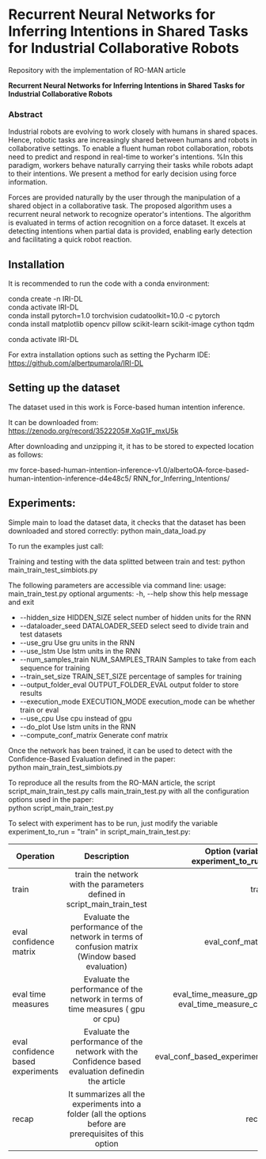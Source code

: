 # Recurrent Neural Networks for Inferring Intentions in Shared Tasks for Industrial Collaborative Robots
Repository with the implementation of RO-MAN article 

**Recurrent Neural Networks for Inferring Intentions in Shared Tasks for Industrial Collaborative Robots**

### Abstract 

Industrial robots are evolving to work closely with humans in shared spaces. Hence, robotic tasks are increasingly 
shared between humans and robots in collaborative settings. To enable a fluent human robot collaboration, 
robots need to predict and respond in real-time to worker's intentions. %In this paradigm, workers behave naturally 
carrying their tasks while robots adapt to their intentions. We present a method for early decision using force 
information.
  
Forces are provided naturally by the user through the manipulation of a shared object in a collaborative task. The 
proposed algorithm uses a recurrent neural network to recognize operator's intentions. The algorithm is evaluated in 
terms of action recognition on a force dataset. It excels at detecting intentions when partial data is provided, 
enabling early detection and facilitating a quick robot reaction.

## Installation

It is recommended to run the code with a conda environment:

conda create -n IRI-DL  
conda activate IRI-DL  
conda install pytorch=1.0 torchvision cudatoolkit=10.0 -c pytorch  
conda install matplotlib opencv pillow scikit-learn scikit-image cython tqdm  

conda activate IRI-DL

For extra installation options such as setting the Pycharm IDE: 
https://github.com/albertpumarola/IRI-DL

## Setting up the dataset

The dataset used in this work is Force-based human intention inference.

It can be downloaded from:
https://zenodo.org/record/3522205#.XqG1F_mxU5k  

After downloading and unzipping it, it has to be stored to expected location as follows:

mv force-based-human-intention-inference-v1.0/albertoOA-force-based-human-intention-inference-d4e48c5/ RNN_for_Inferring_Intentions/


## Experiments: 

Simple main to load the dataset data, it checks that the dataset has been downloaded and stored correctly:
python main_data_load.py 


To run the examples just call:


Training and testing with the data splitted between train and test:
python main_train_test_simbiots.py 

The following parameters are accessible via command line:
usage: main_train_test.py 
optional arguments:
-h, --help            show this help message and exit
-  --hidden_size HIDDEN_SIZE
                        select number of hidden units for the RNN
-  --dataloader_seed DATALOADER_SEED
                        select seed to divide train and test datasets
-  --use_gru             Use gru units in the RNN
-  --use_lstm            Use lstm units in the RNN
-  --num_samples_train NUM_SAMPLES_TRAIN
                        Samples to take from each sequence for training
-  --train_set_size TRAIN_SET_SIZE
                        percentage of samples for training
-  --output_folder_eval OUTPUT_FOLDER_EVAL
                        output folder to store results
-  --execution_mode EXECUTION_MODE
                        execution_mode can be whether train or eval
-  --use_cpu             Use cpu instead of gpu
-  --do_plot             Use lstm units in the RNN
-  --compute_conf_matrix
                        Generate conf matrix
  
Once the network has been trained, it can be used to detect with the Confidence-Based Evaluation defined in the paper:    
python main_train_test_simbiots.py 

                    

  
To reproduce all the results from the RO-MAN article, the script script_main_train_test.py calls main_train_test.py 
with all the configuration options used in the paper:  
python script_main_train_test.py

To select with experiment has to be run, just modify the variable experiment_to_run = "train" in script_main_train_test.py:


| Operation        | Description           | Option (variable experiment_to_run)  |
| ------------- |:--------------------:| ------------:|
| train     | train the network with the parameters defined in script_main_train_test | train |
| eval confidence matrix     | Evaluate the performance of the network in terms of confusion matrix  (Window based evaluation)  |   eval_conf_matrix |
| eval time measures     | Evaluate the performance of the network in terms of time measures ( gpu or cpu)    |   eval_time_measure_gpu / eval_time_measure_cpu |
| eval confidence based experiments          |        Evaluate the performance of the network with the Confidence based evaluation definedin the article |  eval_conf_based_experiments     |
| recap | It summarizes all the experiments into a folder (all the options before are prerequisites of this option    |    recap |

